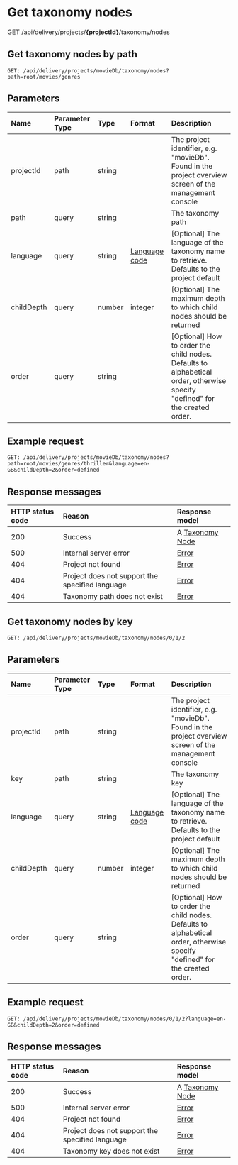 # Get taxonomy nodes

<span class="label label--get">GET</span> /api/delivery/projects/**{projectId}**/taxonomy/nodes

## Get taxonomy nodes by path

```http
GET: /api/delivery/projects/movieDb/taxonomy/nodes?path=root/movies/genres
```

## Parameters

| Name | Parameter Type | Type | Format | Description |
| :------- | :--------- |  :--- | :----- | :--------- |
| projectId | path | string | | The project identifier, e.g. "movieDb". Found in the project overview screen of the management console |
| path | query | string |  | The taxonomy path |
| language | query | string | [Language code](/localization.md) | [Optional] The language of the taxonomy name to retrieve. Defaults to the project default |
| childDepth | query | number | integer | [Optional] The maximum depth to which child nodes should be returned |
| order | query |  string | | [Optional] How to order the child nodes. Defaults to alphabetical order, otherwise specify "defined" for the created order. |

## Example request

```http
GET: /api/delivery/projects/movieDb/taxonomy/nodes?path=root/movies/genres/thriller&language=en-GB&childDepth=2&order=defined
```

## Response messages

| HTTP status code | Reason | Response model |
|:-|:-|:-|
| 200 | Success | A [Taxonomy Node](/model/taxonomy-node.md) |
| 500 | Internal server error | [Error](/key-concepts/errors.md) |
| 404 | Project not found | [Error](/key-concepts/errors.md) |
| 404 | Project does not support the specified language | [Error](/key-concepts/errors.md) |
| 404 | Taxonomy path does not exist | [Error](/key-concepts/errors.md) |


## Get taxonomy nodes by key

```http
GET: /api/delivery/projects/movieDb/taxonomy/nodes/0/1/2
```

## Parameters

| Name | Parameter Type | Type | Format | Description |
| :------- | :-------|  :--- | :----- | :------------ |
| projectId | path | string | | The project identifier, e.g. "movieDb". Found in the project overview screen of the management console |
| key | path | string |  | The taxonomy key |
| language | query | string | [Language code](/localization.md) | [Optional] The language of the taxonomy name to retrieve. Defaults to the project default |
| childDepth | query | number | integer | [Optional] The maximum depth to which child nodes should be returned |
| order | query |  string | | [Optional] How to order the child nodes. Defaults to alphabetical order, otherwise specify "defined" for the created order. |


## Example request

```http
GET: /api/delivery/projects/movieDb/taxonomy/nodes/0/1/2?language=en-GB&childDepth=2&order=defined
```

## Response messages

| HTTP status code | Reason | Response model |
|:-|:-|:-|
| 200 | Success | A [Taxonomy Node](/model/taxonomy-node.md) |
| 500 | Internal server error | [Error](/key-concepts/errors.md) |
| 404 | Project not found | [Error](/key-concepts/errors.md) |
| 404 | Project does not support the specified language | [Error](/key-concepts/errors.md) |
| 404 | Taxonomy key does not exist | [Error](/key-concepts/errors.md) |
